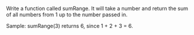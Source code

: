 Write a function called sumRange. It will take a number and return the sum of all numbers from 1 up to the number passed in.

Sample: sumRange(3) returns 6, since 1 + 2 + 3 = 6.
